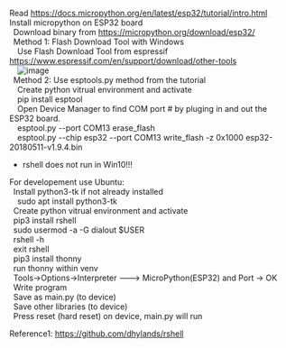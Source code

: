Read https://docs.micropython.org/en/latest/esp32/tutorial/intro.html  
Install micropython on ESP32 board  
  &ensp;Download binary from https://micropython.org/download/esp32/  
  &ensp;Method 1: Flash Download Tool with Windows  
  &ensp;&ensp;Use Flash Download Tool from espressif https://www.espressif.com/en/support/download/other-tools  
  &ensp;&ensp;![image](https://github.com/mryokai/esp32-micropython-installation/assets/136013177/eeda586c-f026-47a2-a0fb-729715f728be)  
  &ensp;Method 2: Use esptools.py method from the tutorial  
  &ensp;&ensp;Create python vitrual environment and activate  
  &ensp;&ensp;pip install esptool  
  &ensp;&ensp;Open Device Manager to find COM port # by pluging in and out the ESP32 board.  
  &ensp;&ensp;esptool.py --port COM13 erase_flash  
  &ensp;&ensp;esptool.py --chip esp32 --port COM13 write_flash -z 0x1000 esp32-20180511-v1.9.4.bin  
  
* rshell does not run in Win10!!!  
  
For developement use Ubuntu:  
  &ensp;Install python3-tk if not already installed  
  &ensp;&ensp;sudo apt install python3-tk  
  &ensp;Create python vitrual environment and activate   
  &ensp;pip3 install rshell  
  &ensp;sudo usermod -a -G dialout $USER  
  &ensp;rshell -h  
  &ensp;exit rshell  
  &ensp;pip3 install thonny  
  &ensp;run thonny within venv  
  &ensp;Tools->Options->Interpreter ---> MicroPython(ESP32) and Port -> OK  
  &ensp;Write program  
  &ensp;Save as main.py (to device)  
  &ensp;Save other libraries (to device)  
  &ensp;Press reset (hard reset) on device, main.py will run  
  
  
Reference1: https://github.com/dhylands/rshell  


